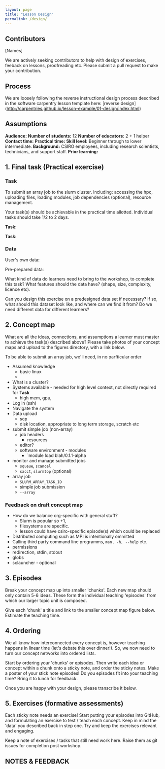 ```yaml
---
layout: page
title: "Lesson Design"
permalink: /design/
---
```

## Contributors

[Names]

We are actively seeking contributors to help with design of exercises, feeback on lessons, proofreading etc. Please submit a pull request to make your contribution.

## Process

We are loosely following the reverse instructional design process described in the software carpentry lesson template here: [reverse design] (http://carpentries.github.io/lesson-example/01-design/index.html) 

## Assumptions

**Audience:**
**Number of students:** 12
**Number of educators:** 2 + 1 helper
**Contact time:**
**Practical time:**
**Skill level:** Beginner through to lower intermediate. 
**Background:** CSIRO employees, including research scientists, technicians, and support staff. 
**Prior learning:**

## 1. Final task (Practical exercise)

### Task 
To submit an array job to the slurm cluster. 
Including: accessing the hpc, uploading files, loading modules, job dependencies (optional), resource management. 

Your task(s) should be achievable in the practical time allotted. Individual tasks should take 1/2 to 2 days. 

**Task:**  

**Task:**

### Data
User's own data:

Pre-prepared data:


What kind of data do learners need to bring to the workshop, to complete this task? What features should the data have? (shape, size, complexity, licence etc).

Can you design this exercise on a predesigned data set if necessary? If so, what should this dataset look like, and where can we find it from? Do we need different data for different learners?

## 2. Concept map

What are all the ideas, connections, and assumptions a learner must master to achieve the task(s) described above? Please take photos of your concept maps and upload to the figures directory, with a link below.

To be able to submit an array job, we'll need, in no parfticular order


* Assumed knowledge 
  - basic linux
  - 
* What is a cluster?
* Systems available - needed for high level context, not directly required for **Task**
  - high mem, gpu, 
* Log in (ssh)
* Navigate the system 
* Data upload 
  - scp 
  - disk location, appropriate to long term storage, scratch etc
* submit simple job (non-array)
  - job headers
    - resources
  - editor?
  - software environment - modules
    - `module load blah/0.1.1-alpha
* monitor and manage submitted jobs
  - `squeue`, `scancel`
  - `sacct`, `slurmtop` (optional)
* array job 
  - `SLURM_ARRAY_TASK_ID`
  - simple job submission
  - `--array`
  
### Feedback on draft concept map

* How do we balance org-specific with general stuff? 
  - Slurm is popular so +1, 
  - filesystems are specific. 
  - lesson could have csiro-specific episode(s) which could be replaced 
* Distributed computing such as MPI is intentionally ommitted
* Calling third party command line programms, `man, -h, --help` etc.
* permissions 
* redirection, stdin, stdout
* globs
* sclauncher - optional



  
  
## 3. Episodes

Break your concept map up into smaller 'chunks'. Each new map should only contain 5-6 ideas. These form the individual teaching 'episodes' from which our larger topic unit is composed. 

Give each 'chunk' a title and link to the smaller concept map figure below. Estimate the teaching time. 

## 4. Ordering

We all know how interconnected every concept is, however teaching happens in linear time (let's debate this over dinner!). So, we now need to turn our concept networks into ordered lists. 

Start by ordering your 'chunks' or episodes. Then write each idea or concept within a chunk onto a sticky note, and order the sticky notes. Make a poster of your stick note episodes! Do you episodes fit into your teaching time? Bring it to lunch for feedback.

Once you are happy with your design, please transcribe it below. 

## 5. Exercises (formative assessments)

Each sticky note needs an exercise! Start putting your episodes into GitHub, and formulating an exercise to test / teach each concept. Keep in mind the 'data' you described back in step one. Try and keep the exercises relevant and engaging.

Keep a note of exercises / tasks that still need work here. Raise them as git issues for completion post workshop. 

## NOTES & FEEDBACK
